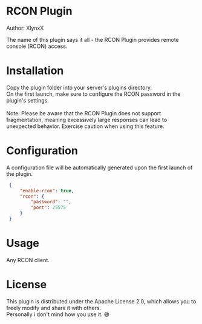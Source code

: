 # RCON Plugin
Author: XlynxX

The name of this plugin says it all - the RCON Plugin provides remote console (RCON) access.

# Installation

Copy the plugin folder into your server's plugins directory.<br>
On the first launch, make sure to configure the RCON password in the plugin's settings.<br><br>
Note: Please be aware that the RCON Plugin does not support fragmentation, meaning excessively large responses can lead to unexpected behavior. Exercise caution when using this feature.

# Configuration
A configuration file will be automatically generated upon the first launch of the plugin.

```json
 {
     "enable-rcon": true,
     "rcon": {
         "password": "",
         "port": 25575
     }
 }
```

# Usage
Any RCON client.

# License
This plugin is distributed under the Apache License 2.0, which allows you to freely modify and share it with others.<br>Personally i don't mind how you use it. 😄
